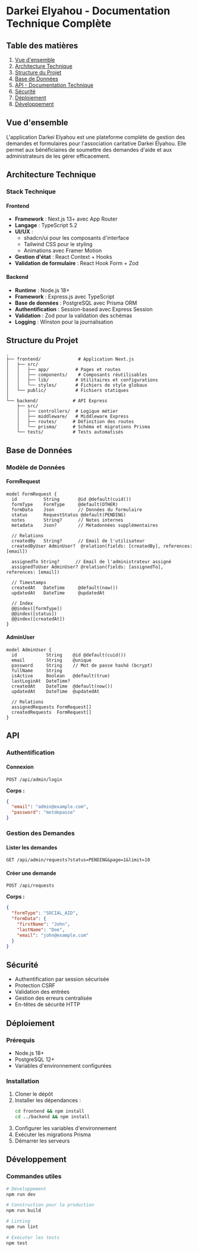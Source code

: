 # Darkei Elyahou - Documentation Technique Complète

## Table des matières
1. [Vue d'ensemble](#vue-densemble)
2. [Architecture Technique](#architecture-technique)
3. [Structure du Projet](#structure-du-projet)
4. [Base de Données](#base-de-données)
5. [API - Documentation Technique](#api)
6. [Sécurité](#sécurité)
7. [Déploiement](#déploiement)
8. [Développement](#développement)

## Vue d'ensemble

L'application Darkei Elyahou est une plateforme complète de gestion des demandes et formulaires pour l'association caritative Darkei Elyahou. Elle permet aux bénéficiaires de soumettre des demandes d'aide et aux administrateurs de les gérer efficacement.

## Architecture Technique

### Stack Technique

#### Frontend
- **Framework** : Next.js 13+ avec App Router
- **Langage** : TypeScript 5.2
- **UI/UX** : 
  - shadcn/ui pour les composants d'interface
  - Tailwind CSS pour le styling
  - Animations avec Framer Motion
- **Gestion d'état** : React Context + Hooks
- **Validation de formulaire** : React Hook Form + Zod

#### Backend
- **Runtime** : Node.js 18+
- **Framework** : Express.js avec TypeScript
- **Base de données** : PostgreSQL avec Prisma ORM
- **Authentification** : Session-based avec Express Session
- **Validation** : Zod pour la validation des schémas
- **Logging** : Winston pour la journalisation

## Structure du Projet

```
.
├── frontend/              # Application Next.js
│   ├── src/
│   │   ├── app/          # Pages et routes
│   │   ├── components/    # Composants réutilisables
│   │   ├── lib/          # Utilitaires et configurations
│   │   └── styles/       # Fichiers de style globaux
│   └── public/           # Fichiers statiques
│
└── backend/             # API Express
    ├── src/
    │   ├── controllers/  # Logique métier
    │   ├── middleware/   # Middleware Express
    │   ├── routes/      # Définition des routes
    │   └── prisma/      # Schéma et migrations Prisma
    └── tests/           # Tests automatisés
```

## Base de Données

### Modèle de Données

#### FormRequest
```prisma
model FormRequest {
  id          String       @id @default(cuid())
  formType    FormType     @default(OTHER)
  formData    Json         // Données du formulaire
  status      RequestStatus @default(PENDING)
  notes       String?      // Notes internes
  metadata    Json?        // Métadonnées supplémentaires
  
  // Relations
  createdBy   String?      // Email de l'utilisateur
  createdByUser AdminUser?  @relation(fields: [createdBy], references: [email])
  
  assignedTo String?      // Email de l'administrateur assigné
  assignedToUser AdminUser? @relation(fields: [assignedTo], references: [email])
  
  // Timestamps
  createdAt   DateTime     @default(now())
  updatedAt   DateTime     @updatedAt
  
  // Index
  @@index([formType])
  @@index([status])
  @@index([createdAt])
}
```

#### AdminUser
```prisma
model AdminUser {
  id           String    @id @default(cuid())
  email        String    @unique
  password     String    // Mot de passe hashé (bcrypt)
  fullName     String
  isActive     Boolean   @default(true)
  lastLoginAt  DateTime?
  createdAt    DateTime  @default(now())
  updatedAt    DateTime  @updatedAt
  
  // Relations
  assignedRequests FormRequest[]
  createdRequests  FormRequest[]
}
```

## API

### Authentification

#### Connexion
```http
POST /api/admin/login
```

**Corps :**
```json
{
  "email": "admin@example.com",
  "password": "motdepasse"
}
```

### Gestion des Demandes

#### Lister les demandes
```http
GET /api/admin/requests?status=PENDING&page=1&limit=10
```

#### Créer une demande
```http
POST /api/requests
```

**Corps :**
```json
{
  "formType": "SOCIAL_AID",
  "formData": {
    "firstName": "John",
    "lastName": "Doe",
    "email": "john@example.com"
  }
}
```

## Sécurité

- Authentification par session sécurisée
- Protection CSRF
- Validation des entrées
- Gestion des erreurs centralisée
- En-têtes de sécurité HTTP

## Déploiement

### Prérequis
- Node.js 18+
- PostgreSQL 12+
- Variables d'environnement configurées

### Installation
1. Cloner le dépôt
2. Installer les dépendances :
   ```bash
   cd frontend && npm install
   cd ../backend && npm install
   ```
3. Configurer les variables d'environnement
4. Exécuter les migrations Prisma
5. Démarrer les serveurs

## Développement

### Commandes utiles

```bash
# Développement
npm run dev

# Construction pour la production
npm run build

# Linting
npm run lint

# Exécuter les tests
npm test
```
